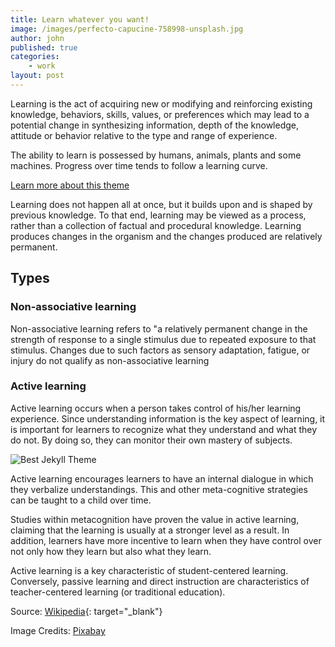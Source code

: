 ```yaml
---
title: Learn whatever you want!
image: /images/perfecto-capucine-758998-unsplash.jpg
author: john
published: true
categories: 
    - work
layout: post
---
```

Learning is the act of acquiring new or modifying and reinforcing existing knowledge, behaviors, skills, values, or preferences which may lead to a potential change in synthesizing information, depth of the knowledge, attitude or behavior relative to the type and range of experience.

The ability to learn is possessed by humans, animals, plants and some machines. Progress over time tends to follow a learning curve. 

[Learn more about this theme]({{site.baseurl}}/about/)

Learning does not happen all at once, but it builds upon and is shaped by previous knowledge. To that end, learning may be viewed as a process, rather than a collection of factual and procedural knowledge. Learning produces changes in the organism and the changes produced are relatively permanent.

## Types

### Non-associative learning
Non-associative learning refers to "a relatively permanent change in the strength of response to a single stimulus due to repeated exposure to that stimulus. Changes due to such factors as sensory adaptation, fatigue, or injury do not qualify as non-associative learning

### Active learning
Active learning occurs when a person takes control of his/her learning experience. Since understanding information is the key aspect of learning, it is important for learners to recognize what they understand and what they do not. By doing so, they can monitor their own mastery of subjects. 

![Best Jekyll Theme]({{site.baseurl}}/images/boys-1782427_1280.jpg)

Active learning encourages learners to have an internal dialogue in which they verbalize understandings. This and other meta-cognitive strategies can be taught to a child over time. 

Studies within metacognition have proven the value in active learning, claiming that the learning is usually at a stronger level as a result. In addition, learners have more incentive to learn when they have control over not only how they learn but also what they learn.

Active learning is a key characteristic of student-centered learning. Conversely, passive learning and direct instruction are characteristics of teacher-centered learning (or traditional education).


Source: [Wikipedia](https://en.wikipedia.org/wiki/Learning){: target="_blank"}

Image Credits: [Pixabay](https://pixabay.com)